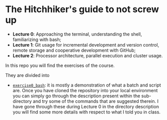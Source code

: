 # The Hitchhiker's guide to not screw up

* **Lecture 0**: Approaching the terminal, understanding the shell, familiarizing with bash;
* **Lecture 1**: Git usage for incremental development and version control, remote storage and cooperative development with GitHub;
* **Lecture 2**: Processor architecture, parallel execution and cluster usage.

In this repo you will find the exercises of the course.

They are divided into

* [`exercise0_bash`](exercise0_bash/): it is mostly a demonstration of what a batch and script are. Once you have cloned the repository into your local environment you can simply go through the description present within the sub-directory and try some of the commands that are suggested therein. I have gone through these during Lecture 0 in the directory description you will find some more details with respect to what I told you in class.
